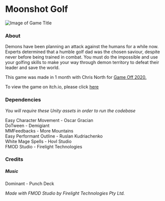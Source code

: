 # Moonshot Golf

![Image of Game Title](https://cdn.discordapp.com/attachments/729102531602546699/783445984033898566/unknown.png)

### About
Demons have been planning an attack against the humans for a while now. Experts determined that a humble golf dad was the chosen saviour, despite never before being trained in combat. You must do the impossible and use your golfing skills to make your way through demon territory to defeat their leader and save the world.   

This game was made in 1 month with Chris North for [Game Off 2020.](https://itch.io/jam/game-off-2020)   

To view the game on itch.io, please click [here](https://tashak.itch.io/moonshot-golfing)   

### Dependencies
*You will require these Unity assets in order to run the codebase*   

Easy Character Movement - Oscar Gracian   
DoTween - Demigiant   
MMFeedbacks - More Mountains   
Easy Performant Outline - Ruslan Kudriachenko   
White Mage Spells - Hovl Studio   
FMOD Studio - Firelight Technologies   

### Credits   
##### Music   
Dominant - Punch Deck    

*Made with FMOD Studio by Firelight Technologies Pty Ltd.*
